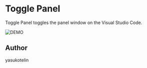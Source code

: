 # Toggle Panel

Toggle Panel toggles the panel window on the Visual Studio Code.

![DEMO](https://github.com/yasukotelin/toggle-panel/blob/master/images/toggle-panel.gif?raw=true)

## Author

yasukotelin
